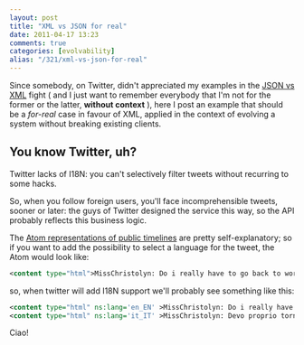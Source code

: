 ```yaml
---
layout: post
title: "XML vs JSON for real"
date: 2011-04-17 13:23
comments: true
categories: [evolvability]
alias: "/321/xml-vs-json-for-real"
---
```


Since somebody, on Twitter, didn't appreciated my examples in the [JSON vs XML](http://www.odino.org/320/long-live-xml-too-sorry-for-json-fanboyz) fight ( and I just want to remember everybody that I'm not for the former or the latter, **without context** ), here I post an example that should be a *for-real* case in favour of XML, applied in the context of evolving a system without breaking existing clients.
<!-- more -->

## You know Twitter, uh?

Twitter lacks of I18N: you can't selectively filter tweets without recurring to some hacks.

So, when you follow foreign users, you'll face incomprehensible tweets, sooner or later: the guys of Twitter designed the service this way, so the API probably reflects this business logic.

The [Atom representations of public timelines](http://dev.twitter.com/doc/get/statuses/public_timeline) are pretty self-explanatory; so if you want to add the possibility to select a language for the tweet, the Atom would look like:

``` xml
<content type="html">MissChristolyn: Do i really have to go back to work! #bullshit</content>
```

so, when twitter will add I18N support we'll probably see something like this:

``` xml
<content type="html" ns:lang='en_EN' >MissChristolyn: Do i really have to go back to work! #bullshit</content>
<content type="html" ns:lang='it_IT' >MissChristolyn: Devo proprio tornare al lavoro! #minghia</content>
```

Ciao!
